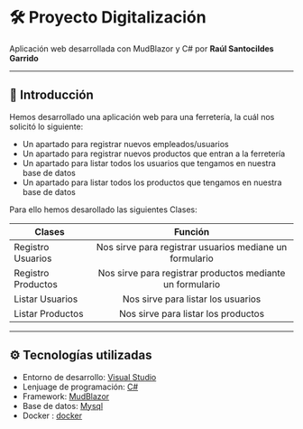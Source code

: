 # :hammer_and_wrench: Proyecto Digitalización

Aplicación web desarrollada con MudBlazor y C# por **Raúl Santocildes Garrido**

---
## :scroll: Introducción

Hemos desarrollado una aplicación web para una ferretería, la cuál nos solicitó lo siguiente:
- Un apartado para registrar nuevos empleados/usuarios
- Un apartado para registrar nuevos productos que entran a la ferretería
- Un apartado para listar todos los usuarios que tengamos en nuestra base de datos
- Un apartado para listar todos los productos que tengamos en nuestra base de datos 

Para ello hemos desarollado las siguientes Clases:

|Clases            |Función                                                  |
|------------------|:-------------------------------------------------------:|
|Registro Usuarios |Nos sirve para registrar usuarios  mediane un formulario |
|Registro Productos|Nos sirve para registrar productos mediante un formulario|
|Listar Usuarios   |Nos sirve para listar los usuarios                       |
|Listar Productos  |Nos sirve para listar los productos                      |



---
## :gear: Tecnologías utilizadas
* Entorno de desarrollo: [Visual Studio](https://visualstudio.microsoft.com/es/)
* Lenjuage de programación: [C#](https://dotnet.microsoft.com/es-es/languages/csharp)
* Framework: [MudBlazor](https://mudblazor.com/)
* Base de datos: [Mysql](https://www.mysql.com/) 
* Docker : [docker](https://www.docker.com/)
